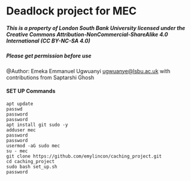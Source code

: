 # Deadlock project for MEC

##### This is a property of London South Bank University licensed under the Creative Commons Attribution-NonCommercial-ShareAlike 4.0 International (CC BY-NC-SA 4.0)
##### Please get permission before use
@Author: Emeka Emmanuel Ugwuanyi ugwuanye@lsbu.ac.uk with contributions from Saptarshi Ghosh


#### SET UP Commands
```
apt update  
passwd   
password   
password   
apt install git sudo -y  
adduser mec  
password  
password  
usermod -aG sudo mec  
su - mec  
git clone https://github.com/emylincon/caching_project.git  
cd caching_project  
sudo bash set_up.sh  
password
```